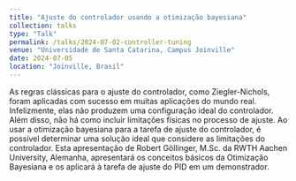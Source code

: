 ```yaml
---
title: "Ajuste do controlador usando a otimização bayesiana"
collection: talks
type: "Talk"
permalink: /talks/2024-07-02-controller-tuning
venue: "Universidade de Santa Catarina, Campus Joinville"
date: 2024-07-05
location: "Joinville, Brasil"
---
```


As regras clássicas para o ajuste do controlador, como Ziegler-Nichols, foram aplicadas com sucesso em muitas aplicações do mundo real. 
Infelizmente, elas não produzem uma configuração ideal do controlador. 
Além disso, não há como incluir limitações físicas no processo de ajuste. 
Ao usar a otimização bayesiana para a tarefa de ajuste do controlador, é possível determinar uma solução ideal que considere as limitações do controlador. 
Esta apresentação de Robert Göllinger, M.Sc. da RWTH Aachen University, Alemanha, apresentará os conceitos básicos da Otimização Bayesiana e os aplicará à tarefa de ajuste do PID em um demonstrador.